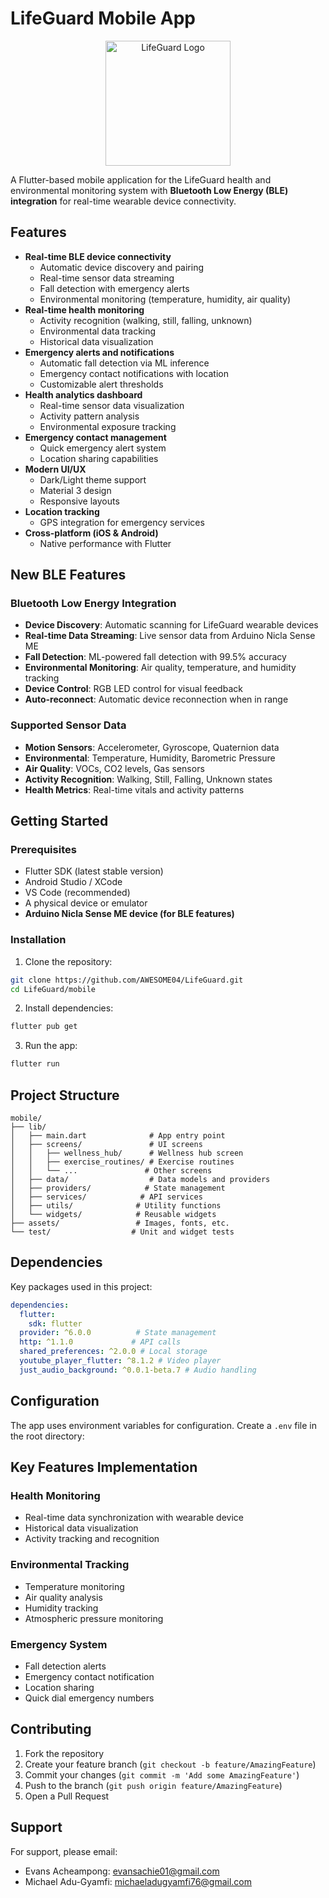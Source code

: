 # LifeGuard Mobile App

<p align="center">
  <img src="../docs/images/lifeguard-logo.png" alt="LifeGuard Logo" width="200"/>
</p>

A Flutter-based mobile application for the LifeGuard health and environmental monitoring system with **Bluetooth Low Energy (BLE) integration** for real-time wearable device connectivity.

## Features

- **Real-time BLE device connectivity**
  - Automatic device discovery and pairing
  - Real-time sensor data streaming
  - Fall detection with emergency alerts
  - Environmental monitoring (temperature, humidity, air quality)
- **Real-time health monitoring**
  - Activity recognition (walking, still, falling, unknown)
  - Environmental data tracking
  - Historical data visualization  
- **Emergency alerts and notifications**
  - Automatic fall detection via ML inference
  - Emergency contact notifications with location
  - Customizable alert thresholds
- **Health analytics dashboard**
  - Real-time sensor data visualization
  - Activity pattern analysis
  - Environmental exposure tracking
- **Emergency contact management**
  - Quick emergency alert system
  - Location sharing capabilities
- **Modern UI/UX**
  - Dark/Light theme support
  - Material 3 design
  - Responsive layouts
- **Location tracking**
  - GPS integration for emergency services
- **Cross-platform (iOS & Android)**
  - Native performance with Flutter

## New BLE Features

### Bluetooth Low Energy Integration
- **Device Discovery**: Automatic scanning for LifeGuard wearable devices
- **Real-time Data Streaming**: Live sensor data from Arduino Nicla Sense ME
- **Fall Detection**: ML-powered fall detection with 99.5% accuracy
- **Environmental Monitoring**: Air quality, temperature, and humidity tracking
- **Device Control**: RGB LED control for visual feedback
- **Auto-reconnect**: Automatic device reconnection when in range

### Supported Sensor Data
- **Motion Sensors**: Accelerometer, Gyroscope, Quaternion data
- **Environmental**: Temperature, Humidity, Barometric Pressure
- **Air Quality**: VOCs, CO2 levels, Gas sensors
- **Activity Recognition**: Walking, Still, Falling, Unknown states
- **Health Metrics**: Real-time vitals and activity patterns

## Getting Started

### Prerequisites

- Flutter SDK (latest stable version)
- Android Studio / XCode
- VS Code (recommended)
- A physical device or emulator
- **Arduino Nicla Sense ME device (for BLE features)**

### Installation

1. Clone the repository:
```bash
git clone https://github.com/AWESOME04/LifeGuard.git
cd LifeGuard/mobile
```

2. Install dependencies:
```bash
flutter pub get
```

3. Run the app:
```bash
flutter run
```

## Project Structure

```
mobile/
├── lib/
│   ├── main.dart              # App entry point
│   ├── screens/               # UI screens
│   │   ├── wellness_hub/      # Wellness hub screen
│   │   ├── exercise_routines/ # Exercise routines
│   │   └── ...               # Other screens
│   ├── data/                  # Data models and providers
│   ├── providers/            # State management
│   ├── services/            # API services
│   ├── utils/              # Utility functions
│   └── widgets/            # Reusable widgets
├── assets/                 # Images, fonts, etc.
└── test/                  # Unit and widget tests
```

## Dependencies

Key packages used in this project:

```yaml
dependencies:
  flutter:
    sdk: flutter
  provider: ^6.0.0          # State management
  http: ^1.1.0             # API calls
  shared_preferences: ^2.0.0 # Local storage
  youtube_player_flutter: ^8.1.2 # Video player
  just_audio_background: ^0.0.1-beta.7 # Audio handling
```

## Configuration

The app uses environment variables for configuration. Create a `.env` file in the root directory:

## Key Features Implementation

### Health Monitoring
- Real-time data synchronization with wearable device
- Historical data visualization
- Activity tracking and recognition

### Environmental Tracking
- Temperature monitoring
- Air quality analysis
- Humidity tracking
- Atmospheric pressure monitoring

### Emergency System
- Fall detection alerts
- Emergency contact notification
- Location sharing
- Quick dial emergency numbers

## Contributing

1. Fork the repository
2. Create your feature branch (`git checkout -b feature/AmazingFeature`)
3. Commit your changes (`git commit -m 'Add some AmazingFeature'`)
4. Push to the branch (`git push origin feature/AmazingFeature`)
5. Open a Pull Request


## Support

For support, please email:
- Evans Acheampong: evansachie01@gmail.com
- Michael Adu-Gyamfi: michaeladugyamfi76@gmail.com
